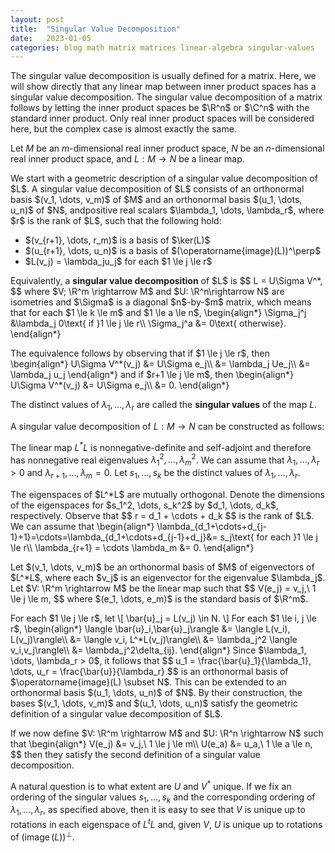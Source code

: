 ```yaml
---
layout: post
title:  "Singular Value Decomposition"
date:   2023-01-05
categories: blog math matrix matrices linear-algebra singular-values
---
```

$\newcommand\R{\mathbb{R}}\newcommand\C{\mathbb{C}}\newcommand\Z{\mathbb{Z}}$

The singular value decomposition is usually defined for a matrix. Here, we will show directly that any linear map between inner product spaces has a singular value decomposition. The singular value decomposition of a matrix follows by letting the inner product spaces be $\R^n$ or $\C^n$ with the standard inner product. Only real inner product spaces will be considered here, but the complex case is almost exactly the same.

Let $M$ be an $m$-dimensional real inner product space, $N$ be an $n$-dimensional real inner product space, and $L: M \rightarrow N$ be a linear map.

<p>
We start with a geometric description of a singular value decomposition of $L$. A singular value decomposition of $L$ consists of an orthonormal basis $(v_1, \dots, v_m)$ of $M$ and an orthonormal basis $(u_1, \dots, u_n)$ of $N$, andpositive real scalars $\lambda_1, \dots, \lambda_r$, where $r$ is the rank of $L$, such that the following hold:
<ul>
<li>$(v_{r+1}, \dots, r_m)$ is a basis of $\ker(L)$</li>
<li>$(u_{r+1}, \dots, u_n)$ is a basis of $(\operatorname{image}(L))^\perp$</li>
<li>$L(v_j) = \lambda_ju_j$ for each $1 \le j \le r$
</ul>
</p>

<p>
Equivalently, a <b>singular value decomposition</b> of $L$ is
$$
L = U\Sigma V^*,
$$
where $V; \R^m \rightarrow M$ and $U: \R^n\rightarrow N$ are isometries and $\Sigma$ is a diagonal $n$-by-$m$ matrix, which means that for each $1 \le k \le m$ and $1 \le a \le n$,
\begin{align*}
  \Sigma_j^j &\lambda_j 0\text{ if }1 \le j \le r\\
  \Sigma_j^a &= 0\text{ otherwise}.
\end{align*}
</p>

<p>
The equivalence follows by observing that if $1 \le j \le r$, then
\begin{align*}
  U\Sigma V^*(v_j)
  &=   U\Sigma e_j\\
  &= \lambda_j Ue_j\\
  &= \lambda_j u_j
\end{align*}
and if $r+1 \le j \le m$, then
\begin{align*}
  U\Sigma V^*(v_j)
  &= U\Sigma e_j\\
  &= 0.
\end{align*}
</p>

The distinct values of $\lambda_1, \dots, \lambda_r$ are called the **singular values** of the map $L$.

A singular value decomposition of $L: M \rightarrow N$ can be constructed as follows:

The linear map $L^*L$ is nonnegative-definite and self-adjoint and therefore has  nonnegative real eigenvalues $\lambda_1^2, \dots, \lambda_m^2$. We can assume that $\lambda_1, \dots, \lambda_r > 0$ and $\lambda_{r+1}, \dots, \lambda_m = 0$. Let $s_1, \dots, s_k$ be the distinct values of $\lambda_1, \dots, \lambda_r$.

<p>
The eigenspaces of $L^*L$ are mutually orthogonal. Denote the dimensions of the eigenspaces for $s_1^2, \dots, s_k^2$ by $d_1, \dots, d_k$, respectively. Observe that
$$
  r = d_1 + \cdots + d_k
$$
is the rank of $L$. 
We can assume that
\begin{align*}
\lambda_{d_1+\cdots+d_{j-1}+1}=\cdots=\lambda_{d_1+\cdots+d_{j-1}+d_j}&= s_j\text{ for each }1 \le j \le r\\
\lambda_{r+1} = \cdots \lambda_m &= 0.
\end{align*}
</p>

<p>
Let $(v_1, \dots, v_m)$ be an orthonormal basis of $M$ of eigenvectors of $L^*L$, where each $v_j$ is an eigenvector for the eigenvalue $\lambda_j$.  Let $V: \R^m \rightarrow M$ be the linear map such that
$$
V(e_j) = v_j,\ 1 \le j \le m,
$$
where $(e_1, \dots, e_m)$ is the standard basis of $\R^m$.
</p>

<p>
For each $1 \le j \le r$, let
\[
  \bar{u}_j = L(v_j) \in N.
\]
For each $1 \le i, j \le r$,
\begin{align*}
  \langle \bar{u}_i,\bar{u}_j\rangle &= \langle L(v_i), L(v_j)\rangle\\
                                     &= \langle v_i, L^*L(v_j)\rangle\\
                                     &= \lambda_j^2 \langle v_i,v_j\rangle\\
                                     &= \lambda_j^2\delta_{ij}.
\end{align*}
Since $\lambda_1, \dots, \lambda_r > 0$, it follows that
$$
u_1 = \frac{\bar{u}_1}{\lambda_1}, \dots, u_r = \frac{\bar{u}}{\lambda_r}
$$
is an orthonormal basis of $\operatorname{image}(L) \subset N$. This can be extended to an orthonormal basis $(u_1, \dots, u_n)$ of $N$. By their construction, the bases $(v_1, \dots, v_m)$ and $(u_1, \dots, u_n)$ satisfy the geometric definition of a singular value decomposition of $L$.

<p>
If we now define $V: \R^m \rightarrow M$ and $U: \R^n \rightarrow N$ such that
\begin{align*}
V(e_j) &= v_j,\ 1 \le j \le m\\
U(e_a) &= u_a,\ 1 \le a \le n,
$$
then they satisfy the second definition of a singular value decomposition.
</p>

A natural question is to what extent are $U$ and $V^*$ unique. If we fix an ordering of the singular values $s_1, \dots, s_k$ and the corresponding ordering of $\lambda_1, \dots, \lambda_r$, as specified above, then it is easy to see that $V$ is unique up to rotations in each eigenspace of $L^tL$ and, given $V$, $U$ is unique up to rotations of $(\operatorname{image}(L))^\perp$.


